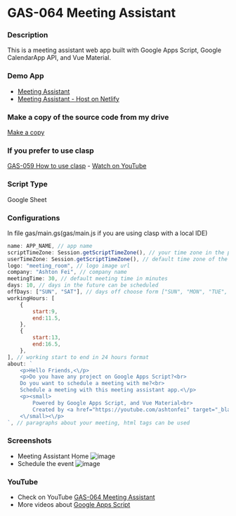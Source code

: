 # GAS-064 Meeting Assistant

### Description
This is a meeting assistant web app built with Google Apps Script, Google CalendarApp API, and Vue Material.

### Demo App
* [Meeting Assistant](https://script.google.com/macros/s/AKfycbx3w8ZW6cV7Oq1X0WI9fhAZMEvY1boovaA7y8UsSxy1CPe7_sI8/exec)
* [Meeting Assistant - Host on Netlify](https://meeting-assistant.netlify.app/)

### Make a copy of the source code from my drive
[Make a copy](https://docs.google.com/spreadsheets/d/13xh5iT7S_Vmu9Lmvq5ILyca7JwwxVex8t81C1OdmZAQ/copy)

### If you prefer to use clasp
[GAS-059 How to use clasp](https://github.com/ashtonfei/google-apps-script-projects/tree/GAS-259) - [Watch on YouTube](https://youtu.be/V-oE2OyvTKM)

### Script Type
Google Sheet

### Configurations
In file gas/main.gs(gas/main.js if you are using clasp with a local IDE)
``` javascript
name: APP_NAME, // app name
scriptTimeZone: Session.getScriptTimeZone(), // your time zone in the project properties
userTimeZone: Session.getScriptTimeZone(), // default time zone of the users
logo: "meeting_room", // logo image url
company: "Ashton Fei", // company name
meetingTime: 30, // default meeting time in minutes
days: 10, // days in the future can be scheduled
offDays: ["SUN", "SAT"], // days off choose form ["SUN", "MON", "TUE", "WED", "THU", "FRI", "SAT"]
workingHours: [
    {
        start:9, 
        end:11.5,
    },
    {
        start:13, 
        end:16.5,
    },
], // working start to end in 24 hours format
about: `
    <p>Hello Friends,<\/p>
    <p>Do you have any project on Google Apps Script?<br>
    Do you want to schedule a meeting with me?<br>
    Schedule a meeting with this meeting assistant app.<\/p>
    <p><small>
        Powered by Google Apps Script, and Vue Material<br>
        Created by <a href="https://youtube.com/ashtonfei" target="_blank">Ashton Fei<a>
    <\/small><\/p>
`, // paragraphs about your meeting, html tags can be used
```
### Screenshots
* Meeting Assistant Home
![image](https://user-images.githubusercontent.com/16481229/92297777-51c07180-ef75-11ea-8dca-852795812571.png)
* Schedule the event
![image](https://user-images.githubusercontent.com/16481229/92297803-8fbd9580-ef75-11ea-964b-7065b13d0b15.png)


### YouTube
* Check on YouTube [GAS-064 Meeting Assistant](https://youtu.be/NUYR39JxlJA)
* More videos about [Google Apps Script](https://www.youtube.com/playlist?list=PLQhwjnEjYj8Bf_EZDrrcmkB9vcB9Sk3x0)

